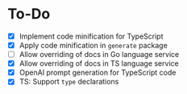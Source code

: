 # To-Do

- [x] Implement code minification for TypeScript
- [x] Apply code minification in `generate` package
- [ ] Allow overriding of docs in Go language service
- [x] Allow overriding of docs in TS language service
- [x] OpenAI prompt generation for TypeScript code
- [x] TS: Support `type` declarations
